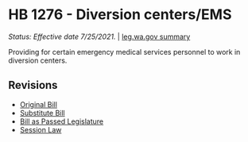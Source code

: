 # HB 1276 - Diversion centers/EMS
*Status: Effective date 7/25/2021.* | [leg.wa.gov summary](https://app.leg.wa.gov/billsummary?BillNumber=1276&Year=2021)

Providing for certain emergency medical services personnel to work in diversion centers.

## Revisions
* [Original Bill](1/)
* [Substitute Bill](S/)
* [Bill as Passed Legislature](S.PL/)
* [Session Law](S.SL/)